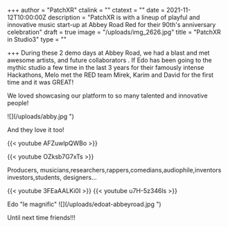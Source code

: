 +++
author = "PatchXR"
ctalink = ""
ctatext = ""
date = 2021-11-12T10:00:00Z
description = "PatchXR is with a lineup of playful and innovative music start-up at Abbey Road Red for their 90th's anniversary celebration"
draft = true
image = "/uploads/img_2626.jpg"
title = "PatchXR in Studio3"
type = ""

+++
During these 2 demo days at Abbey Road, we had a blast and met awesome artists, and future collaborators . If Edo has been going to the mythic  studio a few time in the last 3 years for their famously intense Hackathons, Melo met the RED team Mirek, Karim and David for the first time and it was GREAT!

We loved showcasing our platform to so many talented and innovative people!

![](/uploads/abby.jpg ")

And they love it too!

{{< youtube AFZuwlpQWBo >}}

{{< youtube OZksb7G7xTs >}}

Producers, musicians,researchers,rappers,comedians,audiophile,inventors investors,students, designers...

{{< youtube 3FEaAALKi0I >}}
{{< youtube u7H-5z346ls >}}

Edo "le magnific"
![](/uploads/edoat-abbeyroad.jpg ")

Until next time friends!!!
